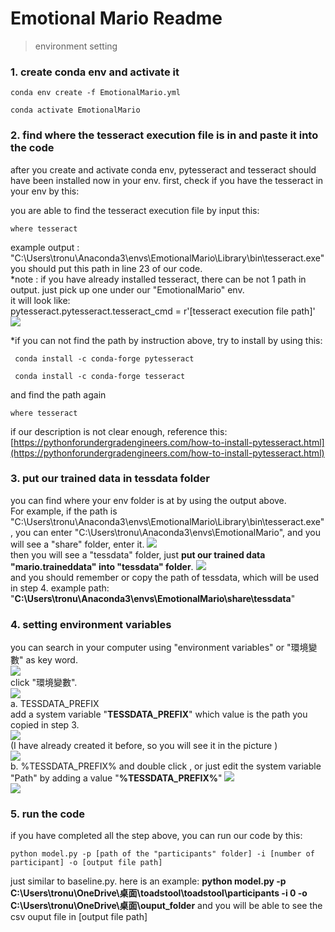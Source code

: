 # Emotional Mario Readme

> environment setting

### 1. create conda env and activate it
```
conda env create -f EmotionalMario.yml
```
```
conda activate EmotionalMario
```

### 2. find where the tesseract execution file is in and paste it into the code
after you create and activate conda env, pytesseract and tesseract should have been installed now in your env. 
first, check if you have the tesseract in your env by this:  

you are able to find the tesseract execution file by input this: 
```
where tesseract
```
example output : "C:\Users\tronu\Anaconda3\envs\EmotionalMario\Library\bin\tesseract.exe"  
you should put this path in line 23 of our code.  
*note : if you have already installed tesseract, there can be not 1 path in output. just pick up one under our "EmotionalMario" env.  
it will look like:   
pytesseract.pytesseract.tesseract_cmd = r'[tesseract execution file path]' 
![](https://i.imgur.com/qLYUmbW.png)  

*if you can not find the path by instruction above, try to install by using this:
```
 conda install -c conda-forge pytesseract
```
```
 conda install -c conda-forge tesseract
```
and find the path again
```
where tesseract
```

if our description is not clear enough, reference this: [https://pythonforundergradengineers.com/how-to-install-pytesseract.html](https://pythonforundergradengineers.com/how-to-install-pytesseract.html)  

### 3. put our trained data in tessdata folder
you can find where your env folder is at by using the output above.  
For example, if the path is "C:\Users\tronu\Anaconda3\envs\EmotionalMario\Library\bin\tesseract.exe", you can enter "C:\Users\tronu\Anaconda3\envs\EmotionalMario",
and you will see a "share" folder, enter it.
![](https://i.imgur.com/ZTWmYcQ.png)  
then you will see a "tessdata" folder, just **put our trained data "mario.traineddata" into "tessdata" folder**.
![](https://i.imgur.com/iaucwZs.png)  
and you should remember or copy the path of tessdata, which will be used in step 4.
example path: "**C:\Users\tronu\Anaconda3\envs\EmotionalMario\share\tessdata**"

### 4. setting environment variables
you can search in your computer using "environment variables" or "環境變數" as key word.  
![](https://i.imgur.com/5Syi5fk.png)   
click "環境變數".  
![](https://i.imgur.com/s4pBWpt.png)   
a. TESSDATA_PREFIX  
    add a system variable "**TESSDATA_PREFIX**" which value is the path you copied in step 3.    
    ![](https://i.imgur.com/grNR2Bm.png)  
    (I have already created it before, so you will see it in the picture )  
    ![](https://i.imgur.com/li7ATm4.png)  
b. %TESSDATA_PREFIX%
    and double click , or just edit the system variable "Path" by adding a value "**%TESSDATA_PREFIX%**"
    ![](https://i.imgur.com/jiKnQ9Y.png)  
    ![](https://i.imgur.com/2TsKvf3.png)  

### 5. run the code
if you have completed all the step above, you can run our code by this:
```
python model.py -p [path of the "participants" folder] -i [number of participant] -o [output file path]
```
just similar to baseline.py.
here is an example:
**python model.py -p C:\Users\tronu\OneDrive\桌面\toadstool\toadstool\participants -i 0 -o C:\Users\tronu\OneDrive\桌面\ouput_folder**
and you will be able to see the csv ouput file in [output file path]

